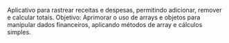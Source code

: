 Aplicativo para rastrear receitas e despesas, permitindo adicionar, remover e calcular totais.
Objetivo: Aprimorar o uso de arrays e objetos para manipular dados financeiros, aplicando métodos de array e cálculos simples.
